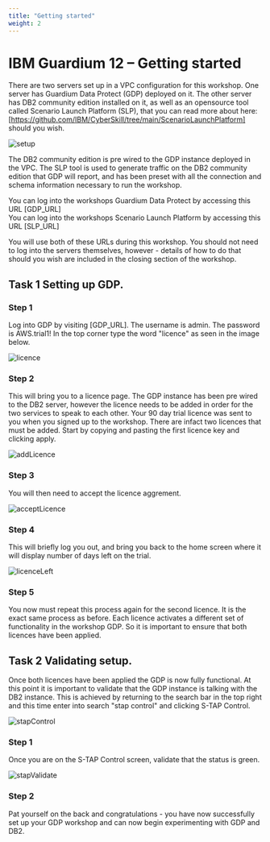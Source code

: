 ```yaml
---
title: "Getting started"
weight: 2
---
```


# IBM Guardium 12 – Getting started

There are two servers set up in a VPC configuration for this workshop. One server has Guardium Data Protect (GDP) deployed on it. The other server has DB2 community edition installed on it, as well as an opensource tool called Scenario Launch Platform (SLP), that you can read more about here: [https://github.com/IBM/CyberSkill/tree/main/ScenarioLaunchPlatform] should you wish.    

![setup](/static/images/part1/setup.png)  

The DB2 community edition is pre wired to the GDP instance deployed in the VPC. The SLP tool is used to generate traffic on the DB2 community edition that GDP will report, and has been preset with all the connection and schema information necessary to run the workshop. 

You can log into the workshops Guardium Data Protect by accessing this URL [GDP_URL]  
You can log into the workshops Scenario Launch Platform by accessing this URL [SLP_URL]  

You will use both of these URLs during this workshop. You should not need to log into the servers themselves, however - details of how to do that should you wish are included in the closing section of the workshop.


## Task 1 Setting up GDP.

### Step 1
Log into GDP by visiting [GDP_URL].  The username is admin. The password is AWS.trial1! In the top corner type the word "licence" as seen in the image below.  

![licence](/static/images/part1/licence.png)

### Step 2
This will bring you to a licence page. The GDP instance has been pre wired to the DB2 server, however the licence needs to be added in order for the two services to speak to each other. Your 90 day trial licence was sent to you when you signed up to the workshop. There are infact two licences that must be added. Start by copying and pasting the first licence key and clicking apply.  

![addLicence](/static/images/part1/addLicence.png)

### Step 3
You will then need to accept the licence aggrement.  

![acceptLicence](/static/images/part1/acceptLicence.png)

### Step 4
This will briefly log you out, and bring you back to the home screen where it will display number of days left on the trial.  

![licenceLeft](/static/images/part1/licenceLeft.png)

### Step 5
You now must repeat this process again for the second licence. It is the exact same process as before. Each licence activates a different set of functionality in the workshop GDP. So it is important to ensure that both licences have been applied.    

## Task 2 Validating setup.
Once both licences have been applied the GDP is now fully functional. At this point it is important to validate that the GDP instance is talking with the DB2 instance.  This is achieved by returning to the search bar in the top right and this time enter into search "stap control" and clicking S-TAP Control.   

![stapControl](/static/images/part1/stapControl.png)

### Step 1
Once you are on the S-TAP Control screen, validate that the status is green.   

![stapValidate](/static/images/part1/stapValidate.png)

### Step 2
Pat yourself on the back and congratulations - you have now successfully set up your GDP workshop and can now begin experimenting with GDP and DB2.